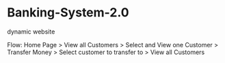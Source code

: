 # Banking-System-2.0
dynamic website

Flow: Home Page > View all Customers > Select and View one
Customer > Transfer Money > Select customer to transfer to >
View all Customers

